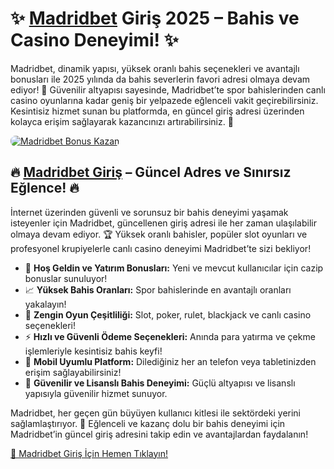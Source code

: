 <h1>✨ <a href="https://shorto.link/VGlpt">Madridbet</a> Giriş 2025 – Bahis ve Casino Deneyimi! ✨</h1>
<p>Madridbet, dinamik yapısı, yüksek oranlı bahis seçenekleri ve avantajlı bonusları ile 2025 yılında da bahis severlerin favori adresi olmaya devam ediyor! 🎰 Güvenilir altyapısı sayesinde, Madridbet’te spor bahislerinden canlı casino oyunlarına kadar geniş bir yelpazede eğlenceli vakit geçirebilirsiniz. Kesintisiz hizmet sunan bu platformda, en güncel giriş adresi üzerinden kolayca erişim sağlayarak kazancınızı artırabilirsiniz. 💸</p>
<a href="https://shorto.link/VGlpt" title="Madridbet Bonus Fırsatları">
    <img src="https://i.ibb.co/5K7Ks6w/zzzz3.gif" alt="Madridbet Bonus Kazan" style="max-width:100%; height:auto; border-radius:8px;">
</a>
<div class="description">
    <h2>🔥 <a href="https://shorto.link/VGlpt">Madridbet Giriş</a> – Güncel Adres ve Sınırsız Eğlence! 🔥</h2>
    <p>İnternet üzerinden güvenli ve sorunsuz bir bahis deneyimi yaşamak isteyenler için Madridbet, güncellenen giriş adresi ile her zaman ulaşılabilir olmaya devam ediyor. 🏆 Yüksek oranlı bahisler, popüler slot oyunları ve profesyonel krupiyelerle canlı casino deneyimi Madridbet’te sizi bekliyor!</p>
    <ul>
        <li>🎁 <strong>Hoş Geldin ve Yatırım Bonusları:</strong> Yeni ve mevcut kullanıcılar için cazip bonuslar sunuluyor!</li>
        <li>📈 <strong>Yüksek Bahis Oranları:</strong> Spor bahislerinde en avantajlı oranları yakalayın!</li>
        <li>🎲 <strong>Zengin Oyun Çeşitliliği:</strong> Slot, poker, rulet, blackjack ve canlı casino seçenekleri!</li>
        <li>⚡️ <strong>Hızlı ve Güvenli Ödeme Seçenekleri:</strong> Anında para yatırma ve çekme işlemleriyle kesintisiz bahis keyfi!</li>
        <li>📱 <strong>Mobil Uyumlu Platform:</strong> Dilediğiniz her an telefon veya tabletinizden erişim sağlayabilirsiniz!</li>
        <li>🔐 <strong>Güvenilir ve Lisanslı Bahis Deneyimi:</strong> Güçlü altyapısı ve lisanslı yapısıyla güvenilir hizmet sunuyor.</li>
    </ul>
    <p>Madridbet, her geçen gün büyüyen kullanıcı kitlesi ile sektördeki yerini sağlamlaştırıyor. 🌟 Eğlenceli ve kazanç dolu bir bahis deneyimi için Madridbet’in güncel giriş adresini takip edin ve avantajlardan faydalanın!</p>
    <a href="https://shorto.link/VGlpt" title="Madridbet Giriş Adresi">🔗 Madridbet Giriş İçin Hemen Tıklayın!</a>
</div>
